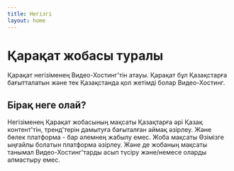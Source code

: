 ```yaml
---
title: Негізгі
layout: home
---
```


# Қарақат жобасы туралы

Қарақат негізіменең Видео-Хостинг'тін атауы.
Қарақат бұл Қазақстарға бағытталатын және тек Қазақстанда қол жетімді болар Видео-Хостинг.

## Бірақ неге олай?

Негізіменең Қарақат жобасының мақсаты Қазақтарға әрі Қазақ контент'тін, тренд'терін дамытуға бағыталған аймақ әзірлеу.
Және бөлек платформа - бар әлемнең жабылу емес. Жоба мақсаты Өзімізге ыңғайлы болатын платформа әзірлеу. Және де жобаның мақсаты танымал Видео-Хостинг'тарды асып түсіру және/немесе оларды алмастыру емес.



[Just the Docs]: https://just-the-docs.github.io/just-the-docs/
[GitHub Pages]: https://docs.github.com/en/pages
[README]: https://github.com/just-the-docs/just-the-docs-template/blob/main/README.md
[Jekyll]: https://jekyllrb.com
[GitHub Pages / Actions workflow]: https://github.blog/changelog/2022-07-27-github-pages-custom-github-actions-workflows-beta/
[use this template]: https://github.com/just-the-docs/just-the-docs-template/generate
